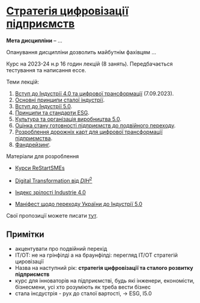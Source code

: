 # [Стратегія цифровізації підприємств](https://pupenasan.github.io/digitalntransform/) 
**Мета дисципліни** – ...

Опанування дисципліни дозволить майбутнім фахівцям ...

Курс на 2023-24 н.р 16 годин лекцій (8 занять). Передбачається тестування та написання ессе. 

Теми лекцій:

1) [Вступ до Індустрії 4.0 та цифрової трансформації](1.md) (7.09.2023).
2) [Основні принципи сталої індустрії](2.md). 
3) [Вступ до Індустрії 5.0](3.md). 
4) [Принципи та стандарти ESG](4.md).
5) [Культура та організація виробництва 5.0](5.md). 
6) [Оцінка стану готовності підприємств до подвійного переходу](6.md).
7) [Розроблення дорожніх карт для цифрової трансформації підприємства](7.md).
8) [Фандрейзинг](8.md).  

Матеріали для розроблення

- [Курси ReStartSMEs](https://mooc.restartsmes.eu/)
- [Digital Transformation від $DIH^2$](https://dih-squared.mooc.ramp.eu/courses/course-v1:DIH2+DIH2_907+2022/course/)
- [Індекс зрілості Industrie 4.0](https://github.com/pupenasan/dt/blob/main/articles/MatInd_2020.md)

- [Маніфест щодо переходу України до Індустрії 5.0](https://www.clusters.org.ua/blog-single/manifest-perehid-ua-industry5-0/)

Свої пропозиції можете писати [тут](https://github.com/pupenasan/digitalntransform/issues). 

## Примітки

- акцентувати про подвійний перехід
- ІТ/OT: не на грінфілді а на браунфілді: перегляд ІТ/OT стратегій цировізації
- Назва на наступний рік: **стратегія цифровізації та сталого розвитку підприємств**
- курс для інноваторів на підприємстві, будь які інженери, економісти, бізнесмени, усі хто розуміють як треба вести бізнес
- стала інсдустрія - рух до сталої вартості, -> ESG, I5.0 

